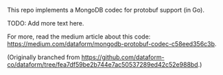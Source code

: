 This repo implements a MongoDB codec for protobuf support (in Go).

TODO: Add more text here.

For more, read the medium article about this code: https://medium.com/dataform/mongodb-protobuf-codec-c58eed356c3b.

(Originally branched from https://github.com/dataform-co/dataform/tree/fea7df59be2b744e7ac50537289ed42c52e988bd.)

